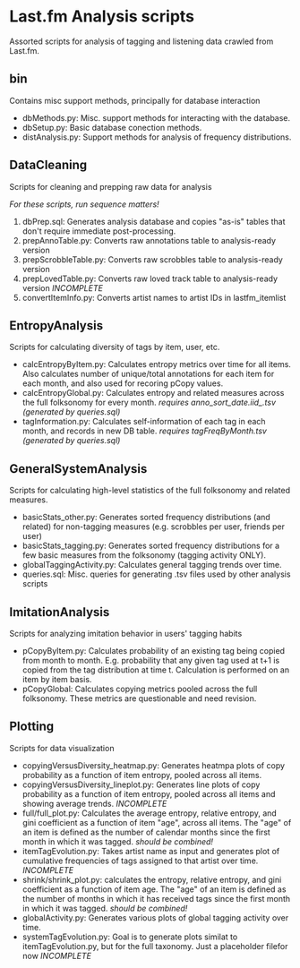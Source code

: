 Last.fm Analysis scripts
========================

Assorted scripts for analysis of tagging and listening data crawled from Last.fm.

bin
---

Contains misc support methods, principally for database interaction

* dbMethods.py:	Misc. support methods for interacting with the database.
* dbSetup.py: Basic database conection methods.
* distAnalysis.py: Support methods for analysis of frequency distributions.

DataCleaning
------------

Scripts for cleaning and prepping raw data for analysis

*For these scripts, run sequence matters!*

1. dbPrep.sql: Generates analysis database and copies "as-is" tables that don't require immediate post-processing.
2. prepAnnoTable.py: Converts raw annotations table to analysis-ready version
3. prepScrobbleTable.py: Converts raw scrobbles table to analysis-ready version
4. prepLovedTable.py: Converts raw loved track table to analysis-ready version *INCOMPLETE*
5. convertItemInfo.py: Converts artist names to artist IDs in lastfm_itemlist

EntropyAnalysis
---------------

Scripts for calculating diversity of tags by item, user, etc.

* calcEntropyByItem.py: Calculates entropy metrics over time for all items. Also calculates number of unique/total annotations for each item for each month, and also used for recoring pCopy values.
* calcEntropyGlobal.py: Calculates entropy and related measures across the full folksonomy for every month. *requires anno_sort_date.iid_.tsv (generated by queries.sql)*
* tagInformation.py: Calculates self-information of each tag in each month, and records in new DB table. *requires tagFreqByMonth.tsv (generated by queries.sql)*

GeneralSystemAnalysis
---------------------

Scripts for calculating high-level statistics of the full folksonomy and related measures.

* basicStats_other.py: Generates sorted frequency distributions (and related) for non-tagging measures (e.g. scrobbles per user, friends per user)
* basicStats_tagging.py: Generates sorted frequency distributions for a few basic measures from the folksonomy (tagging activity ONLY).
* globalTaggingActivity.py: Calculates general tagging trends over time. 
* queries.sql: Misc. queries for generating .tsv files used by other analysis scripts

ImitationAnalysis
-----------------

Scripts for analyzing imitation behavior in users' tagging habits

* pCopyByItem.py: Calculates probability of an existing tag being copied from month to month. E.g. probability that any given tag used at t+1 is copied from the tag distribution at time t. Calculation is performed on an item by item basis.
* pCopyGlobal: Calculates copying metrics pooled across the full folksonomy. These metrics are questionable and need revision.

Plotting
--------

Scripts for data visualization

* copyingVersusDiversity_heatmap.py: Generates heatmpa plots of copy probability as a function of item entropy, pooled across all items.
* copyingVersusDiversity_lineplot.py: Generates line plots of copy probability as a function of item entropy, pooled across all items and showing average trends. *INCOMPLETE*
* full/full_plot.py: Calculates the average entropy, relative entropy, and gini coefficient as a function of item "age", across all items. The "age" of an item is defined as the number of calendar months since the first month in which it was tagged. *should be combined!*
* itemTagEvolution.py: Takes artist name as input and generates plot of cumulative frequencies of tags assigned to that artist over time. *INCOMPLETE*
* shrink/shrink_plot.py: calculates the entropy, relative entropy, and gini coefficient as a function of item age. The "age" of an item is defined as the number of months in which it has received tags since the first month in which it was tagged. *should be combined!*
* globalActivity.py: Generates various plots of global tagging activity over time.
* systemTagEvolution.py: Goal is to generate plots similat to itemTagEvolution.py, but for the full taxonomy. Just a placeholder filefor now *INCOMPLETE*


